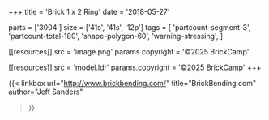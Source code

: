 +++
title = 'Brick 1 x 2 Ring'
date  = '2018-05-27'

parts = ['3004']
size  = ['41s', '41s', '12p']
tags  = [
  'partcount-segment-3',
  'partcount-total-180',
  'shape-polygon-60',
  'warning-stressing',
]

[[resources]]
src              = 'image.png'
params.copyright = '©2025 BrickCamp'

[[resources]]
src              = 'model.ldr'
params.copyright = '©2025 BrickCamp'
+++

{{< linkbox
    url="http://www.brickbending.com/"
    title="BrickBending.com"
    author="Jeff Sanders"
>}}
